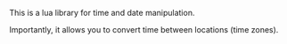 This is a lua library for time and date manipulation.

Importantly, it allows you to convert time between locations (time zones).

